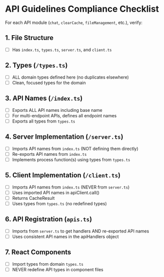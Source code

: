 # API Guidelines Compliance Checklist

For each API module (`chat`, `clearCache`, `fileManagement`, etc.), verify:

## 1. File Structure
- [ ] Has `index.ts`, `types.ts`, `server.ts`, and `client.ts`

## 2. Types (`/types.ts`)
- [ ] ALL domain types defined here (no duplicates elsewhere)
- [ ] Clean, focused types for the domain

## 3. API Names (`/index.ts`)
- [ ] Exports ALL API names including base name
- [ ] For multi-endpoint APIs, defines all endpoint names
- [ ] Exports all types from `types.ts`

## 4. Server Implementation (`/server.ts`)
- [ ] Imports API names from `index.ts` (NOT defining them directly)
- [ ] Re-exports API names from `index.ts`
- [ ] Implements process function(s) using types from `types.ts`

## 5. Client Implementation (`/client.ts`)
- [ ] Imports API names from `index.ts` (NEVER from `server.ts`)
- [ ] Uses imported API names in apiClient.call()
- [ ] Returns CacheResult<ResponseType>
- [ ] Uses types from `types.ts` (no redefined types)

## 6. API Registration (`apis.ts`)
- [ ] Imports from `server.ts` to get handlers AND re-exported API names
- [ ] Uses consistent API names in the apiHandlers object

## 7. React Components
- [ ] Import types from domain `types.ts`
- [ ] NEVER redefine API types in component files 